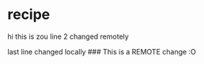 # recipe
hi this is zou
line 2 changed remotely









last line changed locally ### This is a REMOTE change :O
